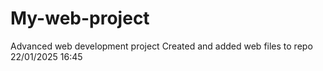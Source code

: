 # My-web-project
Advanced web development project
Created and added web files to repo 22/01/2025  16:45 

